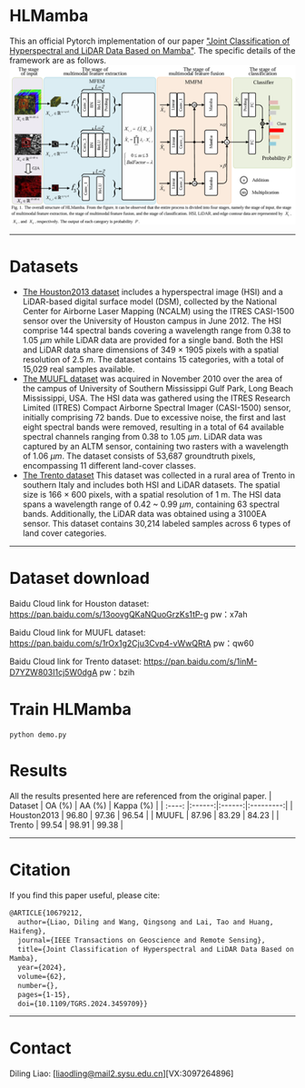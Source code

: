 # HLMamba
This an official Pytorch implementation of our paper ["Joint Classification of Hyperspectral and LiDAR Data Based on Mamba"](https://ieeexplore.ieee.org/document/10679212). The specific details of the framework are as follows.
![HLMamba](./HLMamba.png)
****
# Datasets
- [The Houston2013 dataset](https://hyperspectral.ee.uh.edu/?page_id=459)
includes a hyperspectral image (HSI) and a LiDAR-based digital surface model (DSM), collected by the National Center for Airborne Laser Mapping (NCALM) using the ITRES CASI-1500 sensor over the University of Houston campus in June 2012. The HSI comprise 144 spectral bands covering a wavelength range from 0.38 to 1.05 $\mu m$ while LiDAR data are provided for a single band. Both the HSI and LiDAR data share dimensions of 349 × 1905 pixels with a spatial resolution of 2.5 $m$. The dataset contains 15 categories, with a total of 15,029 real samples available.
- [The MUUFL dataset](https://github.com/GatorSense/MUUFLGulfport)
was acquired in November 2010 over the area of the campus of University of Southern Mississippi Gulf Park, Long Beach Mississippi, USA. The HSI data was gathered using the ITRES Research Limited (ITRES) Compact Airborne Spectral Imager (CASI-1500) sensor, initially comprising 72 bands. Due to excessive noise, the first and last eight spectral bands were removed, resulting in a total of 64 available spectral channels ranging from 0.38 to 1.05 $\mu m$. LiDAR data was captured by an ALTM sensor, containing two rasters with a wavelength of 1.06 $\mu m$. The dataset consists of 53,687 groundtruth pixels, encompassing 11 different land-cover classes.
- [The Trento dataset](https://drive.google.com/drive/folders/1HK3eL3loI4Wd-RFr1psLLmVLTVDLctGd )
This dataset was collected in a rural area of Trento in southern Italy and includes both HSI and LiDAR datasets. The spatial size is 166 × 600 pixels, with a spatial resolution of 1 m. The HSI data spans a wavelength range of 0.42 ~ 0.99 $\mu m$, containing 63 spectral bands. Additionally, the LiDAR data was obtained using a 3100EA sensor. This dataset contains 30,214 labeled samples across 6 types of land cover categories.
****
# Dataset download
Baidu Cloud link for Houston dataset: https://pan.baidu.com/s/13oovgQKaNQuoGrzKs1tP-g    pw：x7ah

Baidu Cloud link for MUUFL dataset: https://pan.baidu.com/s/1rOx1g2Cju3Cvp4-vWwQRtA    pw：qw60

Baidu Cloud link for Trento dataset: https://pan.baidu.com/s/1inM-D7YZW803I1cj5W0dgA   pw：bzih

# Train HLMamba
``` 
python demo.py
```
# Results
All the results presented here are referenced from the original paper.
| Dataset | OA (%) | AA (%) | Kappa (%) |
| :----: |:------:|:------:|:---------:|
| Houston2013  | 96.80  | 97.36  |   96.54   |
| MUUFL  | 87.96  | 83.29  |   84.23   |
| Trento  | 99.54  | 98.91  |   99.38   |
****
# Citation
If you find this paper useful, please cite:
```
@ARTICLE{10679212,
  author={Liao, Diling and Wang, Qingsong and Lai, Tao and Huang, Haifeng},
  journal={IEEE Transactions on Geoscience and Remote Sensing}, 
  title={Joint Classification of Hyperspectral and LiDAR Data Based on Mamba}, 
  year={2024},
  volume={62},
  number={},
  pages={1-15},
  doi={10.1109/TGRS.2024.3459709}}
```
****
# Contact
Diling Liao: [liaodling@mail2.sysu.edu.cn][VX:3097264896]
